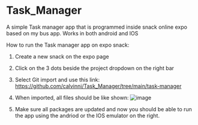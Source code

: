 # Task_Manager
 
A simple Task manager app that is programmed inside snack online expo based on my bus app.
Works in both android and IOS

How to run the Task manager app on expo snack:

1. Create a new snack on the expo page

2. Click on the 3 dots beside the project dropdown on the right bar

3. Select Git import and use this link: https://github.com/calvinni/Task_Manager/tree/main/task-manager

4. When imported, all files should be like shown:
![image](https://github.com/calvinni/Task_Manager/assets/109656337/8a26e307-02ae-48c4-8a17-d2d10df68ae0)

5. Make sure all packages are updated and now you should be able to run the app using the andriod or the IOS emulator on the right. 
